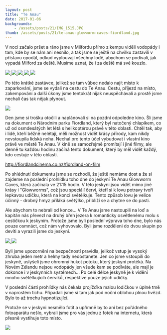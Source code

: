 ```yaml
---
layout: post
title: "Te Anau"
date: 2017-01-06
backgrounds:
    - /assets/posts/21/IMG_1515.JPG
thumb: /assets/posts/21/te-anau-glowworm-caves-fiordland.jpg
---
```


V noci začalo pršet a ráno jsme v Milfordu přímo z kempu viděli vodopády i tam, kde by se nám ani nesnilo, a tak jsme se ještě na chvilku zastavili v přístavu opodál, odkud vyplouvají všechny lodě, abychom se podívali, jak vypadá Milford za deště. Musíme uznat, že i za deště má své kouzlo.

<a href="/assets/posts/21/IMG_1436.JPG" title="Milford Sound za deště">
	<img src="/assets/posts/21/thumbs/IMG_1436.JPG">
</a>

<a href="/assets/posts/21/IMG_1466.JPG" title="Papoušek Nestor Kea">
	<img src="/assets/posts/21/thumbs/IMG_1466.JPG">
</a>

<a href="/assets/posts/21/IMG_1472.JPG" title="Spontánní vodopády">
	<img src="/assets/posts/21/thumbs/IMG_1472.JPG">
</a>

<a href="/assets/posts/21/IMG_2470.JPG" title="Opar">
	<img src="/assets/posts/21/thumbs/IMG_2470.JPG">
</a>

<a href="/assets/posts/21/IMG_1484.JPG" title="Rozkvetlá louka">
	<img src="/assets/posts/21/thumbs/IMG_1484.JPG">
</a>

Po této krátké zastávce, jelikož se tam vůbec nedalo najít místo k zaparkování, jsme se vydali na cestu do Te Anau. Cestu, příjezd na místo, zakempování a další úkony jsme tentokrát nijak neuspěchávali a prostě jsme nechali čas tak nějak plynout.

<a href="/assets/posts/21/IMG_1505.jpg" title="Beruška">
	<img src="/assets/posts/21/thumbs/IMG_1505.jpg">
</a>

Den jsme si trošku otočili a naplánovali si na pozdní odpoledne kino. Šli jsme na dokument o Národním parku Fiordland, který byl natočený chlapíkem, co už od osmdesátých let létá s helikoptérou právě v této oblasti. Chtěl tak, aby i lidé, kteří běžně nelétají, měli možnost vidět krásy přírody, kam nikdy nevstoupila lidská noha. Nechal pro tento účel vybudovat i vlastní kino právě ve městě Te Anau. V kině se samozřejmě promítají i jiné filmy, ale denně tu každou hodinu začíná tento dokument, který by měl vidět každý, kdo cestuje v této oblasti.

http://fiordlandcinema.co.nz/fiordland-on-film

Po shlédnutí dokumentu jsme se rozhodli, že ještě nemáme dost a že si zajdeme na poslední prohlídku toho dne do jeskyní Te Anau Glowworm Caves, která začínala ve 21:15 hodin. V této jeskyni jsou vidět mimo jiné krásy i "Glowworms", což jsou speciálí červi, kteří si k lovu potravy tvoří lepkavou udičku, která na konci světélkuje. Tento způsob lovu je velice účinný - drobný hmyz přiláká světýlko, přiblíží se a chytne se do pasti.

Ale abychom to nebrali od konce... V Te Anau jsme nastoupili na loď a kapitán nás převezl na druhý břeh jezera k romanticky osvětlenému molu s cestičkou k jeskyním. Protože jsme byli poslední výprava toho dne, bylo nás pouze osmnáct, což nám vyhovovalo. Byli jsme rozděleni do dvou skupin po devíti a vyrazili jsme do jeskyní.

<a href="/assets/posts/21/IMG_1512.JPG" title="Na lodi">
	<img src="/assets/posts/21/thumbs/IMG_1512.JPG">
</a>

<a href="/assets/posts/21/IMG_1515.JPG" title="Na lodi">
	<img src="/assets/posts/21/thumbs/IMG_1515.JPG">
</a>

Byli jsme upozorněni na bezpečností pravidla, jelikož vstup je vysoký zhruba jeden metr a helmy tady nedostanete. Jen co jsme vstoupili do jeskyně, uslyšeli jsme ohromný hukot potoku, který jeskyní protéká. Na Novém Zélandu nejsou vodopády jen všude kam se podíváte, ale mají je dokonce i v jeskynních systémech... Po celé délce jeskyně je k vidění mnoho světélkujícíh červíků, respektive pouze jejich udičky.

V poslední části prohlídky nás čekala projížďka malou lodičkou v úplné tmě v naprostém tichu. Připadali jsme si tam jak pod noční oblohou plnou hvězd. Bylo to až trochu hypnotizující.

Protože se v jeskyni nesmělo fotit a upřímně by to ani bez pořádného fotoaparátu nešlo, vybrali jsme pro vás jednu z fotek na internetu, která přesně vystihuje toto místo.

<a href="/assets/posts/21/te-anau-glowworm-caves-fiordland.jpg" title="Te Anau Glowworm Caves">
	<img src="/assets/posts/21/te-anau-glowworm-caves-fiordland.jpg">
</a>

